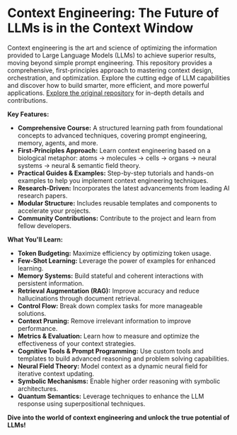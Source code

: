 # Context Engineering: The Future of LLMs is in the Context Window

Context engineering is the art and science of optimizing the information provided to Large Language Models (LLMs) to achieve superior results, moving beyond simple prompt engineering. This repository provides a comprehensive, first-principles approach to mastering context design, orchestration, and optimization. Explore the cutting edge of LLM capabilities and discover how to build smarter, more efficient, and more powerful applications.  [Explore the original repository](https://github.com/davidkimai/Context-Engineering) for in-depth details and contributions.

**Key Features:**

*   **Comprehensive Course:** A structured learning path from foundational concepts to advanced techniques, covering prompt engineering, memory, agents, and more.
*   **First-Principles Approach:** Learn context engineering based on a biological metaphor: atoms -> molecules -> cells -> organs -> neural systems -> neural & semantic field theory.
*   **Practical Guides & Examples:** Step-by-step tutorials and hands-on examples to help you implement context engineering techniques.
*   **Research-Driven:** Incorporates the latest advancements from leading AI research papers.
*   **Modular Structure:** Includes reusable templates and components to accelerate your projects.
*   **Community Contributions:** Contribute to the project and learn from fellow developers.

**What You'll Learn:**

*   **Token Budgeting:** Maximize efficiency by optimizing token usage.
*   **Few-Shot Learning:** Leverage the power of examples for enhanced learning.
*   **Memory Systems:** Build stateful and coherent interactions with persistent information.
*   **Retrieval Augmentation (RAG):** Improve accuracy and reduce hallucinations through document retrieval.
*   **Control Flow:** Break down complex tasks for more manageable solutions.
*   **Context Pruning:** Remove irrelevant information to improve performance.
*   **Metrics & Evaluation:** Learn how to measure and optimize the effectiveness of your context strategies.
*   **Cognitive Tools & Prompt Programming:** Use custom tools and templates to build advanced reasoning and problem solving capabilities.
*   **Neural Field Theory:** Model context as a dynamic neural field for iterative context updating.
*   **Symbolic Mechanisms:** Enable higher order reasoning with symbolic architectures.
*   **Quantum Semantics:** Leverage techniques to enhance the LLM response using superpositional techniques.

**Dive into the world of context engineering and unlock the true potential of LLMs!**